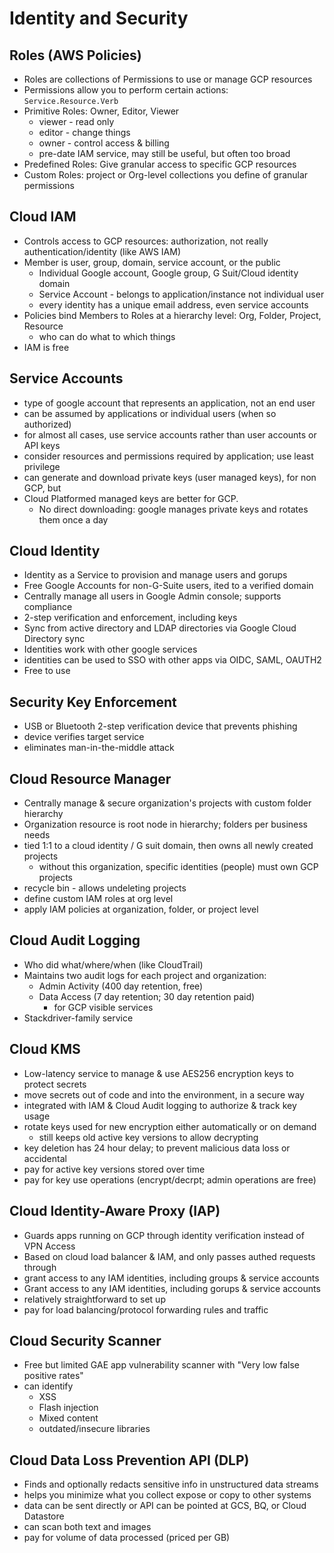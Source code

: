 # Identity and Security

## Roles (AWS Policies)

* Roles are collections of Permissions to use or manage GCP resources
* Permissions allow you to perform certain actions: `Service.Resource.Verb`
* Primitive Roles: Owner, Editor, Viewer
    * viewer - read only
    * editor - change things
    * owner - control access & billing
    * pre-date IAM service, may still be useful, but often too broad
* Predefined Roles: Give granular access to specific GCP resources
* Custom Roles: project or Org-level collections you define of granular permissions

## Cloud IAM

* Controls access to GCP resources: authorization, not really authentication/identity (like AWS IAM)
* Member is user, group, domain, service account, or the public
    * Individual Google account, Google group, G Suit/Cloud identity domain
    * Service Account - belongs to application/instance not individual user
    * every identity has a unique email address, even service accounts
* Policies bind Members to Roles at a hierarchy level: Org, Folder, Project, Resource
    * who can do what to which things
* IAM is free

## Service Accounts

* type of google account that represents an application, not an end user
* can be assumed by applications or individual users (when so authorized)
* for almost all cases, use service accounts rather than user accounts or API keys
* consider resources and permissions required by application; use least privilege
* can generate and download private keys (user managed keys), for non GCP, but
* Cloud Platformed managed keys are better for GCP.
    * No direct downloading: google manages private keys and rotates them once a day

## Cloud Identity

* Identity as a Service to provision and manage users and gorups
* Free Google Accounts for non-G-Suite users, ited to a verified domain
* Centrally manage all users in Google Admin console; supports compliance
* 2-step verification and enforcement, including keys
* Sync from active directory and LDAP directories via Google Cloud Directory sync
* Identities work with other google services
* identities can be used to SSO with other apps via OIDC, SAML, OAUTH2
* Free to use

## Security Key Enforcement

* USB or Bluetooth 2-step verification device that prevents phishing
* device verifies target service
* eliminates man-in-the-middle attack

## Cloud Resource Manager

* Centrally manage & secure organization's projects with custom folder hierarchy
* Organization resource is root node in hierarchy; folders per business needs
* tied 1:1 to a cloud identity / G suit domain, then owns all newly created projects
    * without this organization, specific identities (people) must own GCP projects
* recycle bin - allows undeleting projects
* define custom IAM roles at org level
* apply IAM policies at organization, folder, or project level

## Cloud Audit Logging

* Who did what/where/when (like CloudTrail)
* Maintains two audit logs for each project and organization:
    * Admin Activity (400 day retention, free)
    * Data Access (7 day retention; 30 day retention paid)
        * for GCP visible services
* Stackdriver-family service

## Cloud KMS

* Low-latency service to manage & use AES256 encryption keys to protect secrets
* move secrets out of code and into the environment, in a secure way
* integrated with IAM & Cloud Audit logging to authorize & track key usage
* rotate keys used for new encryption either automatically or on demand
    * still keeps old active key versions to allow decrypting
* key deletion has 24 hour delay; to prevent malicious data loss or accidental
* pay for active key versions stored over time
* pay for key use operations (encrypt/decrpt; admin operations are free)

## Cloud Identity-Aware Proxy (IAP)

* Guards apps running on GCP through identity verification instead of VPN Access
* Based on cloud load balancer & IAM, and only passes authed requests through
* grant access to any IAM identities, including groups & service accounts
* Grant access to any IAM identities, including gorups & service accounts
* relatively straightforward to set up
* pay for load balancing/protocol forwarding rules and traffic

## Cloud Security Scanner

* Free but limited GAE app vulnerability scanner with "Very low false positive rates"
* can identify
    * XSS
    * Flash injection
    * Mixed content
    * outdated/insecure libraries

## Cloud Data Loss Prevention API (DLP)

* Finds and optionally redacts sensitive info in unstructured data streams
* helps you minimize what you collect expose or copy to other systems
* data can be sent directly or API can be pointed at GCS, BQ, or Cloud Datastore
* can scan both text and images
* pay for volume of data processed (priced per GB)